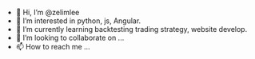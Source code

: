 - 👋 Hi, I’m @zelimlee
- 👀 I’m interested in python, js, Angular.
- 🌱 I’m currently learning backtesting trading strategy, website develop.
- 💞️ I’m looking to collaborate on ...
- 📫 How to reach me ...

<!---
zelimlee/zelimlee is a ✨ special ✨ repository because its `README.md` (this file) appears on your GitHub profile.
You can click the Preview link to take a look at your changes.
--->
